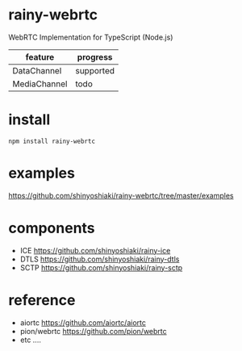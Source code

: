 # rainy-webrtc

WebRTC Implementation for TypeScript (Node.js)

| feature      | progress  |
| ------------ | --------- |
| DataChannel  | supported |
| MediaChannel | todo       |

# install 
```npm install rainy-webrtc``` 

# examples 
https://github.com/shinyoshiaki/rainy-webrtc/tree/master/examples 

# components

- ICE  https://github.com/shinyoshiaki/rainy-ice
- DTLS https://github.com/shinyoshiaki/rainy-dtls
- SCTP https://github.com/shinyoshiaki/rainy-sctp


# reference

- aiortc https://github.com/aiortc/aiortc 
- pion/webrtc https://github.com/pion/webrtc 
- etc ....
